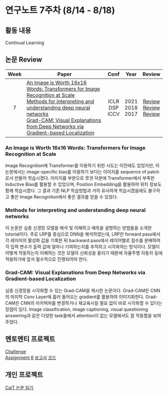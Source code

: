 # 연구노트 7주차 (8/14 - 8/18)
## 활동 내용
Continual Learning
 

## 논문 Review
| Week   | Paper                                               | Conf | Year   | Review   |
| :----: | ------------------------------------------------------- | :----: | :------------: | :------: |
| 7   |  [An Image is Worth 16x16 Words: Transformers for Image Recognition at Scale](https://arxiv.org/pdf/2010.11929.pdf)<br>[Methods for interpreting and understanding deep neural networks](https://www.sciencedirect.com/science/article/pii/S1051200417302385)<br>[Grad-CAM: Visual Explanations from Deep Networks via Gradient-based Localization](https://arxiv.org/pdf/1610.02391.pdf)   | ICLR<br>DSP<br>ICCV    | 2021<br>2018<br>2017   | [Review](https://github.com/Chihiro0623/2023summer-selfstudy1/blob/main/week7/Reviews/AN%20IMAGE%20IS%20WORTH%2016X16%20WORDS%20TRANSFORMERS%20FOR%20IMAGE%20RECOGNITION%20AT%20SCALE.pdf)<br>[Review](https://github.com/Chihiro0623/2023summer-selfstudy1/blob/main/week7/Reviews/Methods%20for%20interpreting%20and%20understanding%20deep%20neural%20networks.pdf)<br>[Review](https://github.com/Chihiro0623/2023summer-selfstudy1/blob/main/week7/Reviews/Grad-CAM%20Visual%20Explanations%20from%20Deep%20Networks%20via%20Gradient-based%20Localization.pdf) |

### An Image is Worth 16x16 Words: Transformers for Image Recognition at Scale
Image Recognition에 Transformer를 이용하기 위한 시도는 이전에도 있었지만, 이 논문에서는 image-specific bias를 이용하기 보다는 이미지를 sequence of patch로서 만들어 학습시켰다. 이미지를 부분으로 쪼갠 덕분에 Transformer에서 부족한 Inductive Bias를 활용할 수 있었으며, Position Embedding을 활용하여 위치 정보도 함께 학습시켰다. 그 결과 기존 NLP 학습방법과 거의 유사하게 학습시켰음에도 불구하고 좋은 Image Recognition에서 좋은 결과를 얻을 수 있었다.

### Methods for interpreting and understanding deep neural networks
이 논문은 심층 신경망 모델을 해석 및 이해하고 예측을 설명하는 방법들을 소개한 tutorial이다. 주로 LRP를 중심으로 DNN을 해석하였는데, LRP란 forward pass에서 각 레이어의 활성화 값을 기록한 뒤 backward pass에서 레이어별로 점수를 분배하여 각 입력 변수가 출력 값에 얼마나 기여하는지를 추적하고 시각화하는 방식이다. 모델이 어떻게 작동하는지 이해하는 것은 모델의 신뢰성을 올리기 때문에 자율주행 자동차 등에 적용하기에 앞서 필수적으로 진행되어야 한다.

### Grad-CAM: Visual Explanations from Deep Networks via Gradient-based Localization
심층 신경망을 시각화할 수 있는 Grad-CAM을 제시한 논문이다. Grad-CAM은 CNN의 마지막 Conv Layer에 흘러 들어오는 gradient를 활용하여 이미지화한다. Grad-CAM은 CNN의 아키텍처를 변경하거나 재교육시킬 필요 없이 바로 시각화할 수 있다는 장점이 있다. Image classification, image captioning, visual questioning answering과 같은 다양한 task들에서 attention이 없는 모델에서도 잘 작동함을 보여주었다.

## 멘토멘티 프로젝트
[Challenge](https://www.kaggle.com/competitions/cilab-summer-intern-program-challenge/)  
[Assignment 6](https://github.com/Chihiro0623/2023summer-selfstudy1/blob/main/week7/Project/week6.pdf)
[보고서](https://github.com/Chihiro0623/2023summer-selfstudy1/blob/main/week7/Project/Assignment6.pdf)
[코드](https://github.com/Chihiro0623/2023summer-selfstudy1/tree/main/week7/Project/Assignment6)

## 개인 프로젝트
[CaiT 논문 읽기](https://github.com/Chihiro0623/ContinualLearning/blob/main/Study/Papers/Going%20deeper%20with%20Image%20Transformers.pdf)  

